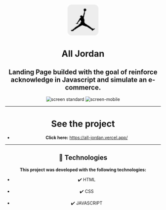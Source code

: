 <div align="center">
  <img src="./img/icon.svg" alt="All Jordan" width="100" >
  <h1> All Jordan </h1>
<div>

<h2 align="center"><strong>Landing Page builded with the goal of reinforce acknowledge in Javascript and simulate an e-commerce.</strong></h2>

<div align="center" >
  <img src="./video/all-jordan.gif" alt="screen standard">
  <img src="./video/all-jordan-mobile.gif" alt="screen-mobile"  height="425">
</div>

---

# See the project

- <strong>Click here:</strong> https://all-jordan.vercel.app/

---


## 🚀 Technologies

<strong>This project was developed with the following technologies: </strong>

- ✔️ HTML

- ✔️ CSS

- ✔️ JAVASCRIPT
